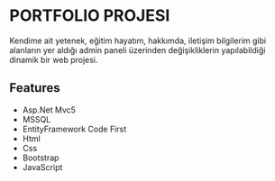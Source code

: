 
# PORTFOLIO PROJESI

Kendime ait yetenek, eğitim hayatım, hakkımda, iletişim bilgilerim gibi alanların yer aldığı admin paneli üzerinden değişikliklerin yapılabildiği dinamik bir web projesi.


## Features

- Asp.Net Mvc5
- MSSQL
- EntityFramework Code First
- Html
- Css
- Bootstrap
- JavaScript



